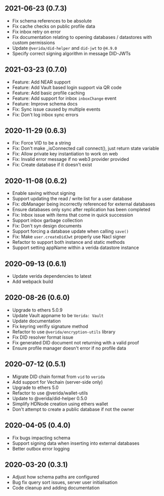 

2021-06-23 (0.7.3)
--------------------

- Fix schema references to be absolute
- Fix cache checks on public profile data
- Fix inbox retry on error
- Fix documentation relating to opening databases / datastores with custom permissions
- Update `@verida/did-helper` and `did-jwt` to `@4.9.0`
- Specify correct signing algorithm in message DID-JWTs

2021-03-23 (0.7.0)
--------------------

- Feature: Add NEAR support
- Feature: Add Vault based login support via QR code
- Feature: Add basic profile caching
- Feature: Add support for inbox `inboxChange` event
- Feature: Improve schema docs
- Fix: Sync issue caused by multiple events
- Fix: Don't log inbox sync errors

2020-11-29 (0.6.3)
--------------------

- Fix: Force VID to be a string
- Fix: Don't make _isConnected call connect(), just return state variable
- Fix: Allow private key instantiation to work on web
- Fix: Invalid error message if no web3 provider provided
- Fix: Create database if it doesn't exist


2020-11-08 (0.6.2)
--------------------

- Enable saving without signing
- Support updating the read / write list for a user database
- Fix: dbManager being incorrectly referenced for external databases
- Ensure databases only sync after replication has been completed
- Fix: Inbox issue with items that come in quick succession
- Support inbox garbage collection
- Fix: Don't syn design documents
- Support forcing a database update when calling `save()`
- Fix: Make `user.createDidJwt` properly use Nacl signer
- Refactor to support both instance and static methods
- Support setting appName within a verida datastore instance

2020-09-13 (0.6.1)
--------------------

- Update verida dependencies to latest
- Add webpack build

2020-08-26 (0.6.0)
--------------------

- Upgrade to ethers 5.0.9
- Update Vault appname to be `Verida: Vault`
- Update documentation
- Fix keyring verifiy signature method
- Refactor to use `@verida/encryption-utils` library
- Fix DID resolver format issue
- Fix generated DID document not returning with a valid proof
- Ensure profile manager doesn't error if no profile data

2020-07-12 (0.5.1)
--------------------

- Migrate DID chain format from `vid` to `verida`
- Add support for Vechain (server-side only)
- Upgrade to ethers 5.0
- Refactor to use @verida/wallet-utils
- Update to @verida/did-helper 0.5.0
- Simplify HDNode creation using ethers wallet
- Don't attempt to create a public database if not the owner

2020-04-05 (0.4.0)
--------------------

- Fix bugs impacting schema
- Support signing data when inserting into external databases
- Better outbox error logging 

2020-03-20 (0.3.1)
--------------------

- Adjust how schema paths are configured
- Bug fix query sort issues, server user initialisation
- Code cleanup and adding documentation